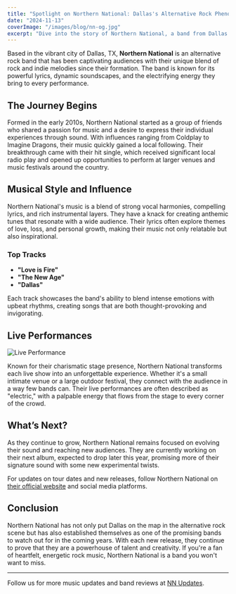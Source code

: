 ```yaml
---
title: "Spotlight on Northern National: Dallas's Alternative Rock Phenomenon"
date: "2024-11-13"
coverImage: "/images/blog/nn-og.jpg"
excerpt: "Dive into the story of Northern National, a band from Dallas that's making waves in the alternative rock scene with their unique sound and electrifying performances."
---
```


Based in the vibrant city of Dallas, TX, **Northern National** is an alternative rock band that has been captivating audiences with their unique blend of rock and indie melodies since their formation. The band is known for its powerful lyrics, dynamic soundscapes, and the electrifying energy they bring to every performance.

## The Journey Begins

Formed in the early 2010s, Northern National started as a group of friends who shared a passion for music and a desire to express their individual experiences through sound. With influences ranging from Coldplay to Imagine Dragons, their music quickly gained a local following. Their breakthrough came with their hit single, which received significant local radio play and opened up opportunities to perform at larger venues and music festivals around the country.

## Musical Style and Influence

Northern National's music is a blend of strong vocal harmonies, compelling lyrics, and rich instrumental layers. They have a knack for creating anthemic tunes that resonate with a wide audience. Their lyrics often explore themes of love, loss, and personal growth, making their music not only relatable but also inspirational.

### Top Tracks

- **"Love is Fire"**
- **"The New Age"**
- **"Dallas"**

Each track showcases the band's ability to blend intense emotions with upbeat rhythms, creating songs that are both thought-provoking and invigorating.

## Live Performances

![Live Performance](/images/blog/the-boys-show.jpeg)

Known for their charismatic stage presence, Northern National transforms each live show into an unforgettable experience. Whether it's a small intimate venue or a large outdoor festival, they connect with the audience in a way few bands can. Their live performances are often described as "electric," with a palpable energy that flows from the stage to every corner of the crowd.

## What’s Next?

As they continue to grow, Northern National remains focused on evolving their sound and reaching new audiences. They are currently working on their next album, expected to drop later this year, promising more of their signature sound with some new experimental twists.

For updates on tour dates and new releases, follow Northern National on [their official website](http://www.northernnationalmusic.com) and social media platforms.

## Conclusion

Northern National has not only put Dallas on the map in the alternative rock scene but has also established themselves as one of the promising bands to watch out for in the coming years. With each new release, they continue to prove that they are a powerhouse of talent and creativity. If you're a fan of heartfelt, energetic rock music, Northern National is a band you won't want to miss.

---
Follow us for more music updates and band reviews at [NN Updates](https://www.northernnationalmusic.com/blog).
